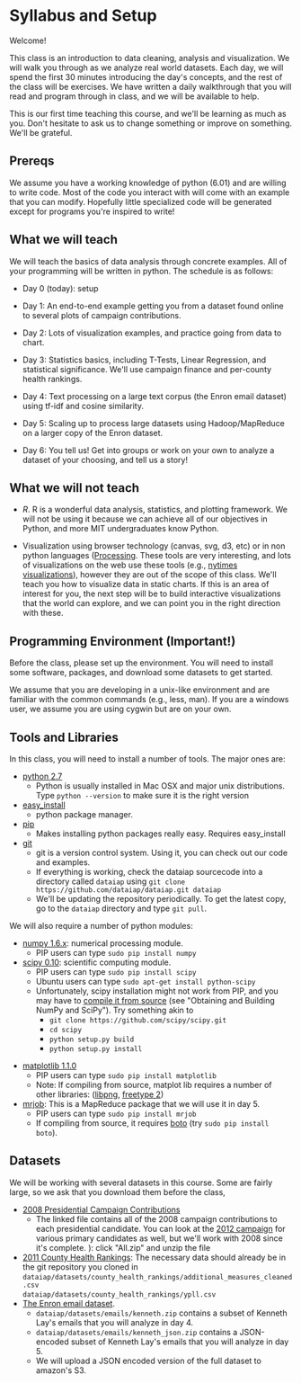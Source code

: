# Syllabus and Setup

Welcome!

This class is an introduction to data cleaning, analysis and
visualization.  We will walk you through as we analyze real world
datasets.  Each day, we will spend the first 30 minutes introducing
the day's concepts, and the rest of the class will be exercises.  We
have written a daily walkthrough that you will read and program
through in class, and we will be available to help.

This is our first time teaching this course, and we'll be learning as
much as you.  Don't hesitate to ask us to change something or improve
on something.  We'll be grateful.

## Prereqs

We assume you have a working knowledge of python (6.01) and are
willing to write code.  Most of the code you interact with will come
with an example that you can modify.  Hopefully little specialized
code will be generated except for programs you're inspired to write!

## What we will teach

We will teach the basics of data analysis through concrete examples.
All of your programming will be written in python.  The schedule is as follows:

* Day 0 (today): setup

* Day 1: An end-to-end example getting you from a
  dataset found online to several plots of campaign contributions.

* Day 2: Lots of visualization examples, and practice going from data
  to chart.

* Day 3: Statistics basics, including T-Tests, Linear Regression, and
  statistical significance.  We'll use campaign finance and per-county
  health rankings.

* Day 4: Text processing on a large text corpus (the Enron email
  dataset) using tf-idf and cosine similarity.

* Day 5: Scaling up to process large datasets using Hadoop/MapReduce
  on a larger copy of the Enron dataset.

* Day 6: You tell us!  Get into groups or work on your own to analyze
  a dataset of your choosing, and tell us a story!

## What we will not teach

* *R*.  R is a wonderful data analysis, statistics, and plotting
framework.  We will not be using it because we can achieve all of our
objectives in Python, and more MIT undergraduates know Python.

* Visualization using browser technology (canvas, svg, d3, etc) or in
  non python languages ([Processing](http://processing.org/).  These
  tools are very interesting, and lots of visualizations on the web
  use these tools (e.g., [nytimes
  visualizations](http://open.blogs.nytimes.com/2008/10/27/the-new-york-times-data-visualization-lab/)),
  however they are out of the scope of this class.  We'll teach you
  how to visualize data in static charts.  If this is an area of
  interest for you, the next step will be to build interactive
  visualizations that the world can explore, and we can point you in
  the right direction with these.

## Programming Environment (Important!)

Before the class, please set up the environment.  You will need to install some software, packages, and download some datasets to get started.


We assume that you are developing in a unix-like environment and are
familiar with the common commands (e.g., less, man).  If you are a windows user, we
assume you are using cygwin but are on your own.

## Tools and Libraries 

In this class, you will need to install a number of tools.  The major
ones are:

* [python 2.7](http://www.python.org/getit/releases/2.7/)
	* Python is
  usually installed in Mac OSX and major unix distributions.  Type
  `python --version` to make sure it is the right version
* [easy_install](http://pypi.python.org/pypi/setuptools#files)
	* python package manager.
* [pip](http://pypi.python.org/pypi/pip#downloads)
	* Makes installing python packages really easy.  Requires easy_install
* [git](http://git-scm.com/)
    * git is a version control system.  Using it, you can check out our code and examples.
    * If everything is working, check the dataiap sourcecode into a
      directory called `dataiap` using `git clone
      https://github.com/dataiap/dataiap.git dataiap`
    * We'll be updating the repository periodically.  To get the latest copy, go to the `dataiap` directory and type `git pull`.

We will also require a number of python modules:

* [numpy 1.6.x](http://sourceforge.net/projects/numpy/files/NumPy/1.6.1/): numerical processing module.
	* PIP users can type `sudo pip install numpy`
* [scipy 0.10](http://sourceforge.net/projects/scipy/files/scipy/0.10.0/): scientific computing module.
    * PIP users can type `sudo pip install scipy`
    * Ubuntu users can type `sudo apt-get install python-scipy`
    * Unfortunately, scipy installation might not work from PIP, and you may have to [compile it from source](https://scipy.org/Installing_SciPy/Mac_OS_X) (see "Obtaining and Building NumPy and SciPy").  Try something akin to
        * `git clone https://github.com/scipy/scipy.git`
        * `cd scipy`
        * `python setup.py build`
        * `python setup.py install`


- [matplotlib 1.1.0](http://sourceforge.net/projects/matplotlib/files/matplotlib/matplotlib-1.1.0/)
    * PIP users can type `sudo pip install matplotlib`
    * Note: If compiling from source, matplot lib requires a number of other libraries: 
    ([libpng](http://www.libpng.org/pub/png/libpng.html), [freetype 2](http://download.savannah.gnu.org/releases/freetype/))
- [mrjob](https://github.com/yelp/mrjob):  This is a MapReduce package that we will use it in day 5.
	* PIP users can type `sudo pip install mrjob`
	* If compiling from source, it requires [boto](http://code.google.com/p/boto/downloads/list) (try `sudo pip install boto`).


## Datasets

We will be working with several datasets in this course.  Some are fairly large, so we ask that you download them before the class,

* [2008 Presidential Campaign Contributions](ftp://ftp.fec.gov/FEC/Presidential_Map/2008/P00000001/P00000001-ALL.zip)
    * The linked file contains all of the 2008 campaign contributions to each presidential candidate.  You can look at the [2012 campaign](http://fec.gov/disclosurep/PDownload.do) for various primary candidates as well, but we'll work with 2008 since it's complete.
): click "All.zip" and unzip the file
* [2011 County Health Rankings](http://www.countyhealthrankings.org/): The necessary data should already be in the git repository you cloned in   
    `dataiap/datasets/county_health_rankings/additional_measures_cleaned.csv`  
    `dataiap/datasets/county_health_rankings/ypll.csv`  
* [The Enron email dataset](http://www.cs.cmu.edu/~enron/).
    * `dataiap/datasets/emails/kenneth.zip` contains a subset of Kenneth Lay's emails that you will analyze in day 4.
    * `dataiap/datasets/emails/kenneth_json.zip` contains a JSON-encoded subset of Kenneth Lay's emails that you will analyze in day 5.
    * We will upload a JSON encoded version of the full dataset to amazon's S3.  
